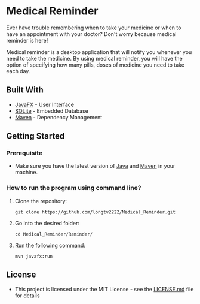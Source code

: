 # Medical Reminder 

Ever have trouble remembering when to take your medicine or when to have an appointment with your doctor?
Don't worry because medical reminder is here!

Medical reminder is a desktop application that will notify you whenever you need to take the medicine. By using medical reminder, you will have the option of specifying how many pills, doses of medicine you need to take each day.

## Built With
- [JavaFX](https://openjfx.io/openjfx-docs/) - User Interface
- [SQLite](https://www.sqlite.org/index.html) - Embedded Database
- [Maven](https://maven.apache.org/) - Dependency Management

## Getting Started

### Prerequisite
- Make sure you have the latest version of [Java](https://www.java.com/en/) and [Maven](https://maven.apache.org/download.cgi) in your machine.

### How to run the program using command line?
1. Clone the repository:

    ```git clone https://github.com/longtv2222/Medical_Reminder.git ```
   
2. Go into the desired folder:

    ```cd Medical_Reminder/Reminder/```

3. Run the following command:

    ```mvn javafx:run```
    
## License
- This project is licensed under the MIT License - see the [LICENSE.md](https://github.com/longtv2222/Medical_Reminder/blob/master/LICENSE) file for details
